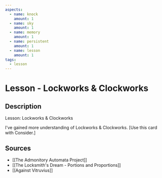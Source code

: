```yaml
---
aspects: 
  - name: knock
    amount: 1
  - name: sky
    amount: 1
  - name: memory
    amount: 1
  - name: persistent
    amount: 1
  - name: lesson
    amount: 1
tags:
  - lesson
---
```


# Lesson - Lockworks & Clockworks

## Description
Lesson: Lockworks & Clockworks

I've gained more understanding of Lockworks & Clockworks. [Use this card with Consider.]
## Sources
- [[The Admonitory Automata Project]]
- [[The Locksmith's Dream - Portions and Proportions]]
- [[Against Vitruvius]]